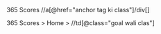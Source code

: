 365 Scores
//a[@href="anchor tag ki class"]/div[]


365 Scores > Home > 
    //td[@class="goal wali clas"]